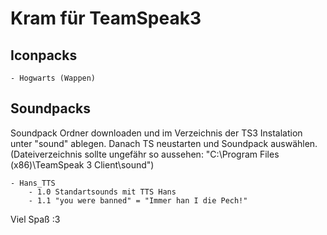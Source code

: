 # Kram für TeamSpeak3

## Iconpacks

    - Hogwarts (Wappen)

## Soundpacks 

Soundpack Ordner downloaden und im Verzeichnis der TS3 Instalation unter "sound" ablegen. Danach TS neustarten und Soundpack auswählen.
(Dateiverzeichnis sollte ungefähr so aussehen: "C:\Program Files (x86)\TeamSpeak 3 Client\sound\")

    - Hans_TTS
        - 1.0 Standartsounds mit TTS Hans
        - 1.1 "you were banned" = "Immer han I die Pech!"
   
Viel Spaß :3
